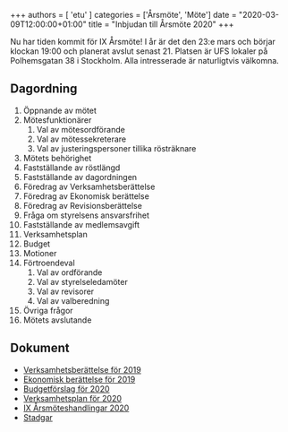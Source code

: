 +++
authors = [ 'etu' ]
categories = ['Årsmöte', 'Möte']
date = "2020-03-09T12:00:00+01:00"
title = "Inbjudan till Årsmöte 2020"
+++

Nu har tiden kommit för IX Årsmöte! I år är det den 23:e mars och börjar
klockan 19:00 och planerat avslut senast 21. Platsen är UFS lokaler på
Polhemsgatan 38 i Stockholm. Alla intresserade är naturligtvis välkomna.

Dagordning
----------
 1. Öppnande av mötet
 2. Mötesfunktionärer
    1. Val av mötesordförande
    2. Val av mötessekreterare
    3. Val av justeringspersoner tillika rösträknare
 3. Mötets behörighet
 4. Fastställande av röstlängd
 5. Fastställande av dagordningen
 6. Föredrag av Verksamhetsberättelse
 7. Föredrag av Ekonomisk berättelse
 8. Föredrag av Revisionsberättelse
 9. Fråga om styrelsens ansvarsfrihet
 10. Fastställande av medlemsavgift
 11. Verksamhetsplan
 12. Budget
 13. Motioner
 14. Förtroendeval
     1. Val av ordförande
     2. Val av styrelseledamöter
     3. Val av revisorer
     4. Val av valberedning
 15. Övriga frågor
 16. Mötets avslutande

Dokument
--------
- [Verksamhetsberättelse för 2019](/documents/2020/annual-meeting/annual-report-2019.pdf)
- [Ekonomisk berättelse för 2019](/documents/2020/annual-meeting/financial-report-2019.pdf)
- [Budgetförslag för 2020](/documents/2020/annual-meeting/proposed-budget-2020.pdf)
- [Verksamhetsplan för 2020](/documents/2020/annual-meeting/proposed-operation-plan-2020.pdf)
- [IX Årsmöteshandlingar 2020](/documents/2020/annual-meeting/combined-document.pdf)
- [Stadgar](/documents/stadgar.pdf)
